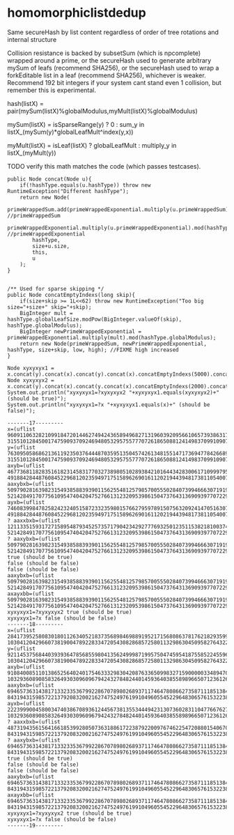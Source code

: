# homomorphiclistdedup
Same secureHash by list content regardless of order of tree rotations and internal structure

Collision resistance is backed by subsetSum (which is npcomplete) wrapped around a prime,
or the secureHash used to generate arbitrary mySum of leafs (recommend SHA256),
or the secureHash used to wrap a forkEditable list in a leaf (recommend SHA256),
whichever is weaker. Recommend 192 bit integers if your system cant stand even 1 collision,
but remember this is experimental.

hash(listX) = pair(mySum(listX)%globalModulus,myMult(listX)%globalModulus)

mySum(listX) = isSparseRange(y) ? 0 : sum_y in listX_(mySum(y)*globalLeafMult^index(y,x))

myMult(listX) = isLeaf(listX) ? globalLeafMult : multiply_y in listX_(myMult(y))

TODO verify this math matches the code (which passes testcases).

	public Node concat(Node u){
		if(!hashType.equals(u.hashType)) throw new RuntimeException("Different hashType");
		return new Node(
			primeWrappedSum.add(primeWrappedExponential.multiply(u.primeWrappedSum)).mod(hashType.globalModulus), //primeWrappedSum
			primeWrappedExponential.multiply(u.primeWrappedExponential).mod(hashType.globalModulus), //primeWrappedExponential
			hashType,
			size+u.size,
			this,
			u
		);
	}
	
	
	/** Used for sparse skipping */
	public Node concatEmptyIndexs(long skip){
		if(size+skip >= 1L<<62) throw new RuntimeException("Too big size="+size+" skip="+skip);
		BigInteger mult = hashType.globalLeafSize.modPow(BigInteger.valueOf(skip), hashType.globalModulus);
		BigInteger newPrimeWrappedExponential = primeWrappedExponential.multiply(mult).mod(hashType.globalModulus);
		return new Node(primeWrappedSum, newPrimeWrappedExponential, hashType, size+skip, low, high); //FIXME high increased
	}
	
	Node xyxyxyx1 = x.concat(y).concat(x).concat(y).concat(x).concatEmptyIndexs(5000).concat(x).concat(y);
	Node xyxyxyx2 = x.concat(y).concat(x).concat(y.concat(x).concatEmptyIndexs(2000).concatEmptyIndexs(3000).concat(x).concat(y));
	System.out.println("xyxyxyx1=?xyxyxyx2 "+xyxyxyx1.equals(xyxyxyx2)+" (should be true)");
	System.out.println("xyxyxyx1=?x "+xyxyxyx1.equals(x)+" (should be false)");
	
	-------17---------
	x=(uflist 9609110632821099184720144627494243658949682713196039209566106573938631700942 31551012845001747590937092469480532957557770726186508812414983709910907978975)
	y=(uflist 76309505868621361192350376444870359513504574261348155147173694778426689072030 31551012845001747590937092469480532957557770726186508812414983709910907978975)
	axyb=(uflist 46773681182835161823145831770327389805102893842101644342830061710999795361109 49188428448760845229681202359497175158962690161120219443948173811054007020171)
	aaxybxb=(uflist 50979028163982315493858839390115625548125798570055502840739946663071919026238 52142849170775610954740420475276613123209539861504737643136909397707229752196)
	ayxb=(uflist 74608399847825824232405158723323598015766279597891507563209241470516307852414 49188428448760845229681202359497175158962690161120219443948173811054007020171)
	? aaxxbxb=(uflist 12113351593172715895487934525735717904234292777693250123511538218100374146455 52142849170775610954740420475276613123209539861504737643136909397707229752196)
	? aaxybxb=(uflist 50979028163982315493858839390115625548125798570055502840739946663071919026238 52142849170775610954740420475276613123209539861504737643136909397707229752196)
	true (should be true)
	false (should be false)
	false (should be false)
	aaxybxb=(uflist 50979028163982315493858839390115625548125798570055502840739946663071919026238 52142849170775610954740420475276613123209539861504737643136909397707229752196)
	axayxbb=(uflist 50979028163982315493858839390115625548125798570055502840739946663071919026238 52142849170775610954740420475276613123209539861504737643136909397707229752196)
	xyxyxyx1=?xyxyxyx2 true (should be true)
	xyxyxyx1=?x false (should be false)
	-------18---------
	x=(uflist 28417395258083018011263405218373568984698891952171568086378176218293599030082 103041204296607381900478922833472054308286857258011329863045095827643226652233)
	y=(uflist 92114537568440393936478568559804135624999871995750474595418755852245596160069 103041204296607381900478922833472054308286857258011329863045095827643226652233)
	axyb=(uflist 91084008511013865256402401754633329830420876336509983271590000033489470242160 103293608908583264930309609679424327848244014593640385589896650712361269731378)
	aaxybxb=(uflist 69465736314381713323353679922867078980268937117464780866273587111851384802422 84319431598572213792083200216274752497619910496055452296483065761532238022031)
	ayxb=(uflist 22239990045800347403867089361244567381355344494231307360283110477667627751452 103293608908583264930309609679424327848244014593640385589896650712361269731378)
	? aaxxbxb=(uflist 48731943561564166185399280507363188617223879220097674622547208801540670576864 84319431598572213792083200216274752497619910496055452296483065761532238022031)
	? aaxybxb=(uflist 69465736314381713323353679922867078980268937117464780866273587111851384802422 84319431598572213792083200216274752497619910496055452296483065761532238022031)
	true (should be true)
	false (should be false)
	false (should be false)
	aaxybxb=(uflist 69465736314381713323353679922867078980268937117464780866273587111851384802422 84319431598572213792083200216274752497619910496055452296483065761532238022031)
	axayxbb=(uflist 69465736314381713323353679922867078980268937117464780866273587111851384802422 84319431598572213792083200216274752497619910496055452296483065761532238022031)
	xyxyxyx1=?xyxyxyx2 true (should be true)
	xyxyxyx1=?x false (should be false)
	-------19---------